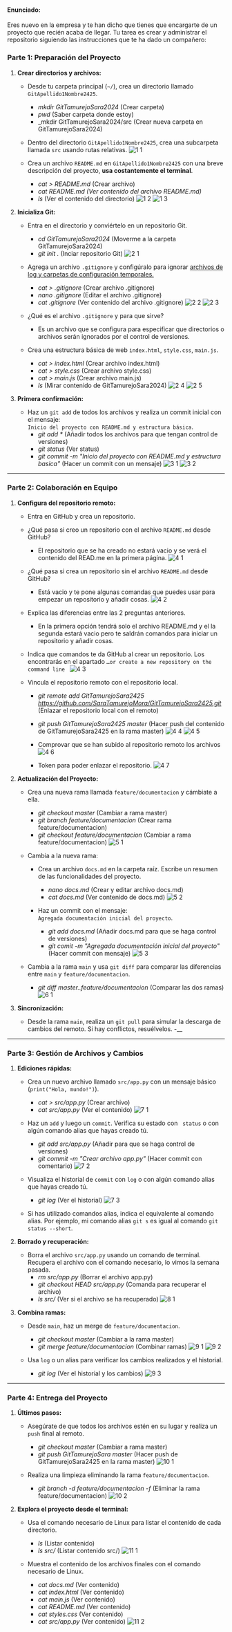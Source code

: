 #### **Enunciado:**
Eres nuevo en la empresa y te han dicho que tienes que encargarte de un proyecto que recién acaba de llegar. 
Tu tarea es crear y administrar el repositorio siguiendo las instrucciones que te ha dado un compañero:


### **Parte 1: Preparación del Proyecto**
1. **Crear directorios y archivos:**  
   - Desde tu carpeta principal (`~/`), crea un directorio llamado `GitApellido1Nombre2425`.
      -  _mkdir GitTamurejoSara2024_ (Crear carpeta)
      - _pwd_ (Saber carpeta donde estoy)
      -  _mkdir GitTamurejoSara2024/src (Crear nueva carpeta en GitTamurejoSara2024)

   - Dentro del directorio `GitApellido1Nombre2425`, crea una subcarpeta llamada `src` usando rutas relativas.
  ![1 1](https://github.com/user-attachments/assets/4d33bcc1-023d-40c6-be5b-9b3aebb9793b)

   - Crea un archivo `README.md` en `GitApellido1Nombre2425` con una breve descripción del proyecto, **usa costantemente el terminal**.
       -  _cat > README.md_ (Crear archivo)
       -  _cat README.md (Ver contenido del archivo README.md)_
       -  _ls_ (Ver el contenido del directorio)
    ![1 2](https://github.com/user-attachments/assets/f86b070c-5c7d-4de4-abc2-5be30ac6105a)
    ![1 3](https://github.com/user-attachments/assets/1f29664a-adf5-4f50-858d-f64349224c5b)


2. **Inicializa Git:**  
   - Entra en el directorio y conviértelo en un repositorio Git.
       - _cd GitTamurejoSara2024_ (Moverme a la carpeta GitTamurejoSara2024)
       - _git init ._ (Inciar repositorio Git)
    ![2 1](https://github.com/user-attachments/assets/8c61ee90-2355-4f2b-9581-3a301d5f7770)

   - Agrega un archivo `.gitignore` y configúralo para ignorar [archivos de log y carpetas de configuración temporales.](https://www.atlassian.com/es/git/tutorials/saving-changes/gitignore)
       - _cat > .gitignore_ (Crear archivo .gitignore)
       - _nano .gitignore_ (Editar el archivo .gitignore)
       - _cat .gitignore_ (Ver contenido del archivo .gitignore)
    ![2 2](https://github.com/user-attachments/assets/0b0ef7ec-4724-45bd-b42b-2b7b8372f296)
    ![2 3](https://github.com/user-attachments/assets/fc4f0c50-26ce-495c-abbf-a14249602111)

   - ¿Qué es el archivo `.gitignore` y para que sirve?
       - Es un archivo que se configura para especificar que directorios o archivos serán ignorados por el control de versiones.
         
   - Crea una estructura básica de web `index.html`, `style.css`, `main.js`.
       - _cat > index.html_ (Crear archivo index.html)
       - _cat > style.css_ (Crear archivo style.css)
       - _cat > main.js_ (Crear archivo main.js)
       - _ls_ (Mirar contenido de GitTamurejoSara2024)
         ![2 4](https://github.com/user-attachments/assets/bd263d50-bb92-4daf-a94e-e35ddef7a14b)
         ![2 5](https://github.com/user-attachments/assets/167fd8ba-8711-48a4-9b40-447f53ca877c)

3. **Primera confirmación:**  
   - Haz un `git add` de todos los archivos y realiza un commit inicial con el mensaje:  
     `Inicio del proyecto con README.md y estructura básica`.
       - _git add *_ (Añadir todos los archivos para que tengan control de versiones)
       - _git status_ (Ver status)
       - _git commit -m "Inicio del proyecto con README.md y estructura basica"_ (Hacer un commit con un mensaje)
![3 1](https://github.com/user-attachments/assets/863cc8c8-5181-457e-a989-1a3ca7ed66b0)
![3 2](https://github.com/user-attachments/assets/f262f457-5653-43da-9a4f-6c145ed6cd71)

---

### **Parte 2: Colaboración en Equipo**
1. **Configura del repositorio remoto:**  
   - Entra en GitHub y crea un repositorio.
   - ¿Qué pasa si creo un repositorio con el archivo `README.md` desde GitHub?
       - El repositorio que se ha creado no estará vacio y se verá el contenido del READ.me en la primera página.
     ![4 1](https://github.com/user-attachments/assets/f5f1fd4d-341f-40bd-9a18-6570e3d2055a)

   - ¿Qué pasa si crea un repositorio sin el archivo `README.md` desde GitHub?
       - Está vacio y te pone algunas comandas que puedes usar para empezar un repositorio y añadir cosas.
    ![4 2](https://github.com/user-attachments/assets/55383a32-d1bb-4f4d-95ae-610ee13e28ee)
   - Explica las diferencias entre las 2 preguntas anteriores.
       - En la primera opción tendrá solo el archivo README.md y el la segunda estará vacio pero te saldrán comandos para iniciar un repositorio y añadir cosas.
   - Indica que comandos te da GitHub al crear un repositorio. Los encontrarás en el apartado `…or create a new repository on the command line
`
![4 3](https://github.com/user-attachments/assets/a685204e-50b0-4eee-ab9e-be98d82b6d71)

   - Vincula el repositorio remoto con el repositorio local.
       - _git remote add GitTamurejoSara2425 https://github.com/SaraTamurejoMora/GitTamurejoSara2425.git_  (Enlazar el repositorio local con el remoto)
       - _git push GitTamurejoSara2425 master_ (Hacer push del contenido de GitTamurejoSara2425 en la rama master)
         ![4 4](https://github.com/user-attachments/assets/8ba1d2a0-87fc-427f-a16e-c649d32f1fbf)
         ![4 5](https://github.com/user-attachments/assets/d59ce2e0-5cc5-43e8-9f24-d97dabdc1c89)

     - Comprovar que se han subido al repositorio remoto los archivos
![4 6](https://github.com/user-attachments/assets/3e9ceb1c-9b95-49a2-812d-13f0c04b077a)

      - Token para poder enlazar el repositorio.
![4 7](https://github.com/user-attachments/assets/5d0ba6e0-f84f-467c-a37b-1418ec32eb8f)


2. **Actualización del Proyecto:**
   - Crea una nueva rama llamada `feature/documentacion` y cámbiate a ella.
       - _git checkout master_ (Cambiar a rama master)
       - _git branch feature/documentacion_ (Crear rama feature/documentacion)
       - _git checkout feature/documentacion_ (Cambiar a rama feature/documentacion)
         ![5 1](https://github.com/user-attachments/assets/5089c7bf-f7db-478d-95cd-9fc0128faacd)

   - Cambia a la nueva rama:
     - Crea un archivo `docs.md` en la carpeta raíz. Escribe un resumen de las funcionalidades del proyecto.
         - _nano docs.md_ (Crear y editar archivo docs.md)
         - _cat docs.md_ (Ver contenido de docs.md)
           ![5 2](https://github.com/user-attachments/assets/65ac02ae-5323-4e6b-b63f-082b83e322d0)

     - Haz un commit con el mensaje:  
       `Agregada documentación inicial del proyecto`.
         -  _git add docs.md_ (Añadir docs.md para que se haga control de versiones)
         -  _git comit -m "Agregada documentación inicial del proyecto"_ (Hacer commit con mensaje)
           ![5 3](https://github.com/user-attachments/assets/8cfe014e-ebf0-4d15-99fd-192563e7e36e)

   - Cambia a la rama `main` y usa `git diff` para comparar las diferencias entre `main` y `feature/documentacion`.
       - _git diff master..feature/documentacion_ (Comparar las dos ramas)
![6 1](https://github.com/user-attachments/assets/bc6c4c44-ca59-480c-88b3-7c398c36d4a8)

3. **Sincronización:**  
   - Desde la rama `main`, realiza un `git pull` para simular la descarga de cambios del remoto. Si hay conflictos, resuélvelos.
      -__
---

### **Parte 3: Gestión de Archivos y Cambios**
1. **Ediciones rápidas:**  
   - Crea un nuevo archivo llamado `src/app.py` con un mensaje básico (`print("Hola, mundo!")`).
       - _cat > src/app.py_ (Crear archivo)
       - _cat src/app.py_ (Ver el contenido)
      ![7 1](https://github.com/user-attachments/assets/574b807d-7d21-47c9-a28a-67ac26acd9c0)

   - Haz un `add` y luego un `commit`. Verifica su estado con ` status` o con algún comando alias que hayas creado tú.
        - _git add src/app.py_ (Añadir para que se haga control de versiones)
        - _git commit -m "Crear archivo app.py"_ (Hacer commit con comentario)
          ![7 2](https://github.com/user-attachments/assets/f3ef1b8e-3b8a-410f-930e-94427701919b)

   - Visualiza el historial de `commit` con `log` o con algún comando alias que hayas creado tú.
       - _git log_ (Ver el historial)
     ![7 3](https://github.com/user-attachments/assets/b39e87b6-4a15-43a2-af46-d9994d95b826)

   - Si has utilizado comandos alias, indica el equivalente al comando alias. Por ejemplo, mi comando alias `git s` es igual al comando `git status --short`.

2. **Borrado y recuperación:**  
   - Borra el archivo `src/app.py` usando un comando de terminal. Recupera el archivo con el comando necesario, lo vimos la semana pasada.
     - _rm src/app.py_ (Borrar el archivo app.py)
     - _git checkout HEAD src/app.py_ (Comanda para recuperar el archivo)
     - _ls src/_ (Ver si el archivo se ha recuperado)
     ![8 1](https://github.com/user-attachments/assets/c5f2c4da-f11a-4f08-9ae4-a4be372e6d18)

3. **Combina ramas:**  
   - Desde `main`, haz un merge de `feature/documentacion`.
     - _git checkout master_ (Cambiar a la rama master)
     - _git merge feature/documentacion_ (Combinar ramas)
     ![9 1](https://github.com/user-attachments/assets/d8d65fe4-805d-46d0-b2b8-59874a1f80e2)
![9 2](https://github.com/user-attachments/assets/659f4bfb-73b8-4909-866f-517d193221af)

   - Usa `log` o un alias para verificar los cambios realizados y el historial.
       - _git log_ (Ver el historial y los cambios)
     ![9 3](https://github.com/user-attachments/assets/b86674fd-c059-4fc9-ba3a-1cc8fe441c23)

---

### **Parte 4: Entrega del Proyecto**
1. **Últimos pasos:**  
   - Asegúrate de que todos los archivos estén en su lugar y realiza un `push` final al remoto.
       - _git checkout master_ (Cambiar a rama master)
       - _git push GitTamurejoSara master_ (Hacer push de GitTamurejoSara2425 en la rama master)
     ![10 1](https://github.com/user-attachments/assets/a10bd2fc-8816-40e0-9f02-4e2c23a76fb3)

   - Realiza una limpieza eliminando la rama `feature/documentacion`.
       - _git branch -d feature/documentacion -f_ (Eliminar la rama feature/documentacion)
     ![10 2](https://github.com/user-attachments/assets/7f2fd97e-57d5-4c6d-bb1f-db3012ffeb0d)

2. **Explora el proyecto desde el terminal:**  
   - Usa el comando necesario de Linux para listar el contenido de cada directorio.
       - _ls_ (Listar contenido)
       - _ls src/_ (Listar contenido src/)
     ![11 1](https://github.com/user-attachments/assets/156fa17d-1826-43a5-a029-8428a862b7c8)

   - Muestra el contenido de los archivos finales con el comando necesario de Linux.
     - _cat docs.md_ (Ver contenido)
     - _cat index.html_ (Ver contenido)
     - _cat main.js_ (Ver contenido)
     - _cat README.md_ (Ver contenido)
     - _cat styles.css_ (Ver contenido)
     - _cat src/app.py_ (Ver contenido)
![11 2](https://github.com/user-attachments/assets/0201a4d9-cdb6-4a0f-83e2-2715fe6f8735)

     
       
